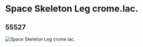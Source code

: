 # Space Skeleton Leg crome.lac.
## 55527
![Space Skeleton Leg crome.lac.](https://lc-www-live-s.legocdn.com/media/bricks/5/2/4290383.jpg)